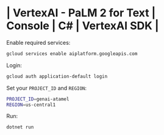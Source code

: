# | VertexAI - PaLM 2 for Text | Console | C# | VertexAI SDK |

Enable required services:

```sh
gcloud services enable aiplatform.googleapis.com
```

Login:

```sh
gcloud auth application-default login
```

Set your `PROJECT_ID` and `REGION`:

```sh
PROJECT_ID=genai-atamel
REGION=us-central1
```

Run:

```bash
dotnet run
```

